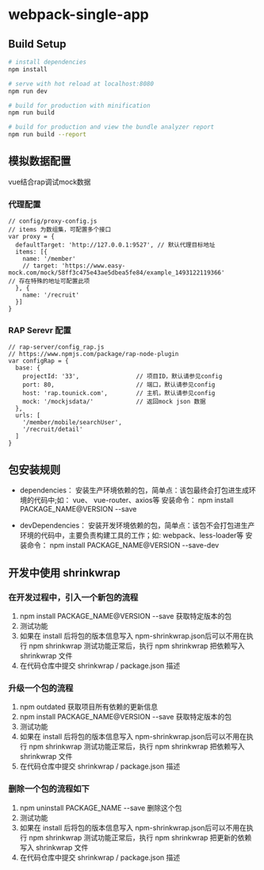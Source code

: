 # webpack-single-app
## Build Setup

``` bash
# install dependencies
npm install

# serve with hot reload at localhost:8080
npm run dev

# build for production with minification
npm run build

# build for production and view the bundle analyzer report
npm run build --report
```

## 模拟数据配置
vue结合rap调试mock数据

### 代理配置
``` 
// config/proxy-config.js
// items 为数组集，可配置多个接口 
var proxy = {
  defaultTarget: 'http://127.0.0.1:9527', // 默认代理目标地址
  items: [{
    name: '/member'
    // target: 'https://www.easy-mock.com/mock/58ff3c475e43ae5dbea5fe84/example_1493122119366'                // 存在特殊的地址可配置此项
  }, {
    name: '/recruit'
  }]
}
```

### RAP Serevr 配置

``` 
// rap-server/config_rap.js
// https://www.npmjs.com/package/rap-node-plugin
var configRap = {
  base: {
    projectId: '33',                // 项目ID，默认请参见config 
    port: 80,                       // 端口，默认请参见config 
    host: 'rap.tounick.com',        // 主机，默认请参见config 
    mock: '/mockjsdata/'            // 返回mock json 数据
  },
  urls: [
    '/member/mobile/searchUser',
    '/recruit/detail'
  ]
}
```
## 包安装规则
* dependencies：
安装生产环境依赖的包，简单点：该包最终会打包进生成环境的代码中;如： vue、 vue-router、axios等
安装命令： npm install PACKAGE_NAME@VERSION --save

* devDependencies： 
安装开发环境依赖的包，简单点：该包不会打包进生产环境的代码中，主要负责构建工具的工作；如: webpack、less-loader等
安装命令： npm install PACKAGE_NAME@VERSION --save-dev

## 开发中使用 shrinkwrap
### 在开发过程中，引入一个新包的流程

1. npm install PACKAGE_NAME@VERSION --save 获取特定版本的包
2. 测试功能
3. 如果在 install 后将包的版本信息写入 npm-shrinkwrap.json后可以不用在执行 npm shrinkwrap
测试功能正常后，执行 npm shrinkwrap 把依赖写入 shrinkwrap 文件
4. 在代码仓库中提交 shrinkwrap / package.json 描述

### 升级一个包的流程

1. npm outdated 获取项目所有依赖的更新信息
2. npm install PACKAGE_NAME@VERSION --save 获取特定版本的包
3. 测试功能
4. 如果在 install 后将包的版本信息写入 npm-shrinkwrap.json后可以不用在执行 npm shrinkwrap
测试功能正常后，执行 npm shrinkwrap 把依赖写入 shrinkwrap 文件
5. 在代码仓库中提交 shrinkwrap / package.json 描述

### 删除一个包的流程如下

1. npm uninstall PACKAGE_NAME --save 删除这个包
2. 测试功能
3. 如果在 install 后将包的版本信息写入 npm-shrinkwrap.json后可以不用在执行 npm shrinkwrap
测试功能正常后，执行 npm shrinkwrap 把更新的依赖写入 shrinkwrap 文件
4. 在代码仓库中提交 shrinkwrap / package.json 描述